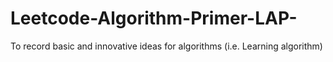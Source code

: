 # Leetcode-Algorithm-Primer-LAP-
To record basic and innovative ideas for algorithms (i.e. Learning algorithm)
